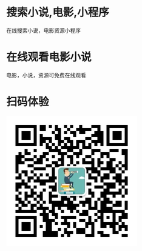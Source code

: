 # 搜索小说,电影,小程序
在线搜索小说，电影资源小程序


# 在线观看电影小说
电影，小说，资源可免费在线观看

# 扫码体验
![Image text](https://github.com/814042432/online_moive_novel/blob/master/pic2.jpg)
